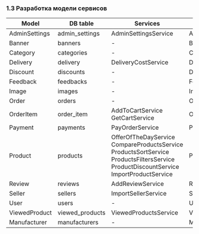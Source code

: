 
### 1.3 Разработка модели сервисов

|Model|DB table|Services|Repository|
|------|------|------|------|
|AdminSettings|admin_settings|AdminSettingsService|AdminSettingsRepository|
|Banner|banners|-|BannerRepository|
|Category|categories|-|CategoryRepository|
|Delivery|delivery|DeliveryCostService|DeliveryRepository|
|Discount|discounts|-|DiscountRepository|
|Feedback|feedbacks|-|FeedbackRepository|
|Image|images|-|ImageRepository|
|Order|orders|-|OrderRepository|
|OrderItem|order_item|AddToCartService<br />GetCartService|OrderItemRepository|
|Payment|payments|PayOrderService|PaymentRepository|
|Product|products|OfferOfTheDayService<br />CompareProductsService<br />ProductsSortService<br />ProductsFiltersService<br />ProductDiscountService<br />ImportProductService|ProductRepository|
|Review|reviews|AddReviewService|ReviewRepository|
|Seller|sellers|ImportSellerService|SellerRepository|
|User|users|-|UserRepository|
|ViewedProduct|viewed_products|ViewedProductsService|ViewedProductsRepository|
|Manufacturer|manufacturers|-|ManufacturerRepository|
